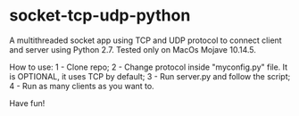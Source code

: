 # socket-tcp-udp-python
A  multithreaded socket app using TCP and UDP protocol to connect client and server using Python 2.7. Tested only on MacOs Mojave 10.14.5.

How to use:
1 - Clone repo;
2 - Change protocol inside "myconfig.py" file. It is OPTIONAL, it uses TCP by default;
3 - Run server.py and follow the script;
4 - Run as many clients as you want to.

Have fun!
